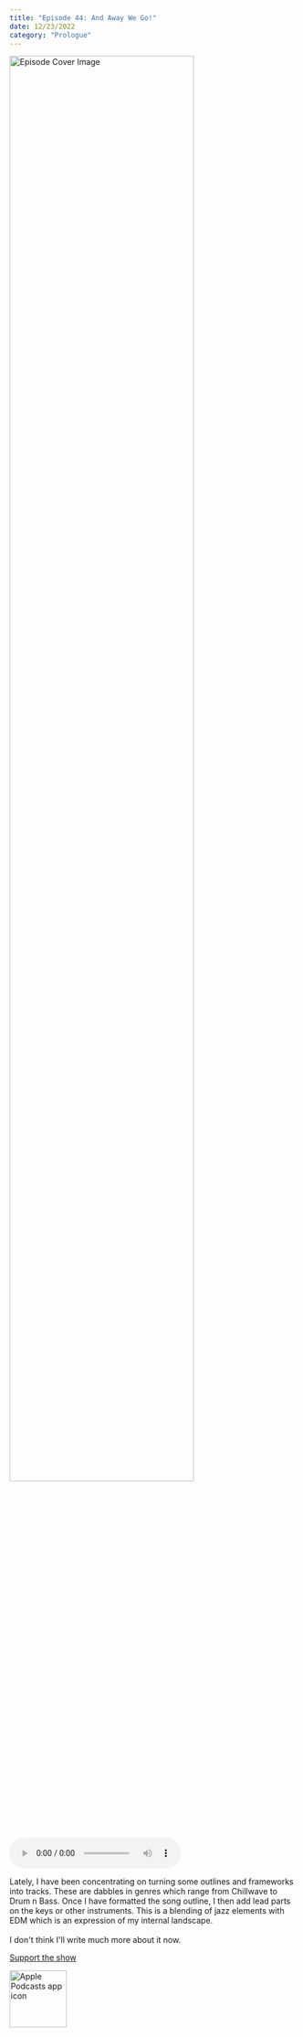 ```yaml
---
title: "Episode 44: And Away We Go!"
date: 12/23/2022
category: "Prologue"
---
```

<img src="https://artwork.captivate.fm/6b7a7527-b6e6-4512-b660-fcc0b7e877a7/-opX7tpLAXRuMDvjmGlF_C_Y.jpg" alt="Episode Cover Image" width=80%/>
<audio controls>
  <source src="https://podcasts.captivate.fm/media/8343e436-a971-47b7-8223-053a3b44b905/11924704-episode-44-and-away-we-go.mp3" type="audio/mpeg">
  Your browser does not support the audio element.
</audio>

<p>Lately, I have been concentrating on turning some outlines and frameworks into tracks. These are dabbles in genres which range from Chillwave to Drum n Bass. Once I have formatted the song outline, I then add lead parts on the keys or other instruments. This is a blending of jazz elements with EDM which is an expression of my internal landscape. <br/><br/>I don&apos;t think I&apos;ll write much more about it now. </p><a rel="payment" href="https://www.paypal.com/donate/?hosted_button_id=WX3GRUK5BHJLS">Support the show</a>

<a href="https://podcasts.apple.com/us/podcast/living-room-music/id1608791560?tscg=30200&itsct=podcast_box_appicon&ls=1&mttnsubad=1608791560" style="display: inline-block;"><img src="https://toolbox.marketingtools.apple.com/api/v2/badges/app-icon-podcasts/standard/en-us" alt="Apple Podcasts app icon" style="width: 100px; height: 100px; vertical-align: middle; object-fit: contain;" /></a>
    